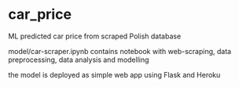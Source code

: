 # car_price
ML predicted car price from scraped Polish database

model/car-scraper.ipynb contains notebook with web-scraping, data preprocessing, data analysis and modelling

the model is deployed as simple web app using Flask and Heroku
